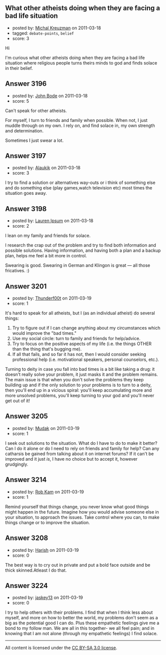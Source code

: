 ## What other atheists doing when they are facing a bad life situation

- posted by: [Michal Kreuzman](https://stackexchange.com/users/-1/1297-michal-kreuzman) on 2011-03-18
- tagged: `debate-points`, `belief`
- score: 3

Hi

I'm curious what other atheists doing when they are facing a bad life situation where religious people turns theirs minds to god and finds solace in their belief.


## Answer 3196

- posted by: [John Bode](https://stackexchange.com/users/-1/117-john-bode) on 2011-03-18
- score: 5

Can't speak for other atheists.

For myself, I turn to friends and family when possible.  When not, I just muddle through on my own.  I rely on, and find solace in, my own strength and determination.  

Sometimes I just swear a lot.  


## Answer 3197

- posted by: [Alaukik](https://stackexchange.com/users/-1/1173-alaukik) on 2011-03-18
- score: 3

I try to find a solution or alternatives way-outs or i think of something else and do something else (play games,watch television etc) most times the situation goes away.


## Answer 3198

- posted by: [Lauren Ipsum](https://stackexchange.com/users/-1/71-lauren-ipsum) on 2011-03-18
- score: 2

I lean on my family and friends for solace.

I research the crap out of the problem and try to find both information and possible solutions. Having information, and having both a plan and a backup plan, helps me feel a bit more in control. 

Swearing is good. Swearing in German and Klingon is great &mdash; all those fricatives. :)


## Answer 3201

- posted by: [Thunderf00t](https://stackexchange.com/users/-1/1286-thunderf00t) on 2011-03-19
- score: 1

It's hard to speak for all atheists, but I (as an individual atheist) do several things:

 1. Try to figure out if I can change anything about my circumstances which would improve the "bad times."
 2. Use my social circle: turn to family and friends for help/advice.
 3. Try to focus on the positive aspects of my life (i.e. the things OTHER than the thing that's bugging me).
 4. If all that fails, and so far it has not, then I would consider seeking professional help (i.e. motivational speakers, personal counselors, etc.).

Turning to deity in case you fall into bad times is a bit like taking a drug: it doesn't really solve your problem, it just masks it and the problem remains. The main issue is that when you don't solve the problems they keep building up and if the only solution to your problems is to turn to a deity, then you'll end up in a vicious spiral: you'll keep accumulating more and more unsolved problems, you'll keep turning to your god and you'll never get out of it!


## Answer 3205

- posted by: [Mudak](https://stackexchange.com/users/-1/205-mudak) on 2011-03-19
- score: 1

I seek out solutions to the situation.  What do I have to do to make it better?  Can I do it alone or do I need to rely on friends and family for help?  Can any catharsis be gained from talking about it on internet forums?  If it can't be improved and it just *is*, I have no choice but to accept it, however grudgingly.


## Answer 3214

- posted by: [Rob Kam](https://stackexchange.com/users/-1/612-rob-kam) on 2011-03-19
- score: 1

Remind yourself that things change, you never know what good things might happen in the future. Imagine how you would advise someone else in your situation, to approach the issues. Take control where you can, to make things change or to improve the situation.



## Answer 3208

- posted by: [Harish](https://stackexchange.com/users/-1/1300-harish) on 2011-03-19
- score: 0

The best way is to cry out in private and put a bold face outside and be thick skinned.Atleast I do that.


## Answer 3224

- posted by: [jaskey13](https://stackexchange.com/users/-1/1107-jaskey13) on 2011-03-19
- score: 0

I try to help others with their problems. I find that when I think less about myself, and more on how to better the world, my problems don't seem as a big as the potential good I can do. Plus these empathetic feelings give me a bond to my follow man. We are all in this together- we all feel pain; and in knowing that I am not alone (through my empathetic feelings) I find solace.



---

All content is licensed under the [CC BY-SA 3.0 license](https://creativecommons.org/licenses/by-sa/3.0/).
